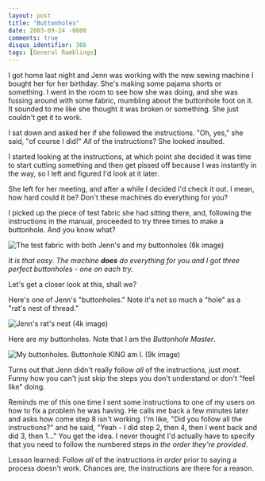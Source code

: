 ```yaml
---
layout: post
title: "Buttonholes"
date: 2003-09-24 -0800
comments: true
disqus_identifier: 366
tags: [General Ramblings]
---
```

I got home last night and Jenn was working with the new sewing machine I
bought her for her birthday. She's making some pajama shorts or
something. I went in the room to see how she was doing, and she was
fussing around with some fabric, mumbling about the buttonhole foot on
it. It sounded to me like she thought it was broken or something. She
just couldn't get it to work.
 
 I sat down and asked her if she followed the instructions. "Oh, yes,"
she said, "of course I did!" *All* of the instructions? She looked
insulted.
 
 I started looking at the instructions, at which point she decided it
was time to start cutting something and then get pissed off because I
was instantly in the way, so I left and figured I'd look at it later.
 
 She left for her meeting, and after a while I decided I'd check it out.
I mean, how hard could it be? Don't these machines do everything for
you?
 
 I picked up the piece of test fabric she had sitting there, and,
following the instructions in the manual, proceeded to try three times
to make a buttonhole. And you know what?
 
 ![The test fabric with both Jenn's and my buttonholes (6k
image)](https://hyqi8g.blu.livefilestore.com/y2pyyvnbTbGR6F8QHXDpcL91_UjfhImY1pE53Mt9It32f8rNJjGpbTUJWg5u6XuFvmXLUehk1AYnCFUpwm6K5A-mVmsc2Q8ULH5NKvto7gZplM/20030924buttonholes.jpg?psid=1)
 
 *It is that easy. The machine **does** do everything for you and I got
three perfect buttonholes - one on each try.*
 
 Let's get a closer look at this, shall we?
 
 Here's one of Jenn's "buttonholes." Note it's not so much a "hole" as a
"rat's nest of thread."
 
 ![Jenn's rat's nest (4k
image)](https://hyqi8g.blu.livefilestore.com/y2pnifeR6Mdf3DMvZoYomAphBvrAeJyy8Wy1sPag_HJwmjsLJFcPdwQXAen2a_pMVBNOfSupyF4oXdeNOfxD1usdcc59C1ohAWeV0pxGq9o-Ac/20030924jennbuttonholes.jpg?psid=1)
 
 Here are *my* buttonholes. Note that I am the *Buttonhole Master*.
 
 ![My buttonholes. Buttonhole KING am I. (9k
image)](https://hyqi8g.blu.livefilestore.com/y2pxLCQfAbb695CZnZF7AHvXjVQBXduT2CBBAcWU6mvSzDKeYYY89a56fMvJNA26EKZvhVXByeIV2sUwYhF-rfGDgndwmelPj4HmH1bPA5lnQk/20030924mybuttonholes.jpg?psid=1)
 
 Turns out that Jenn didn't really follow *all* of the instructions,
just *most*. Funny how you can't just skip the steps you don't
understand or don't "feel like" doing.
 
 Reminds me of this one time I sent some instructions to one of my users
on how to fix a problem he was having. He calls me back a few minutes
later and asks how come step 8 isn't working. I'm like, "Did you follow
all the instructions?" and he said, "Yeah - I did step 2, then 4, then I
went back and did 3, then 1..." You get the idea. I never thought I'd
actually have to specify that you need to follow the numbered steps *in
the order they're provided*.
 
 Lesson learned: Follow *all* of the instructions *in order* prior to
saying a process doesn't work. Chances are, the instructions are there
for a reason.
